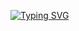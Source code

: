 [![Typing SVG](https://readme-typing-svg.demolab.com?font=Fira+Code&pause=1000&random=false&width=435&lines=Hello+%F0%9F%91%8B%2C+I'm+Christian+Mendel)](https://git.io/typing-svg)

